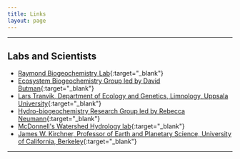 ```yaml
---
title: Links
layout: page
---
```


---

## Labs and Scientists

- [Raymond Biogeochemistry Lab](http://environment.yale.edu/raymond-lab/){:target="_blank"} 
- [Ecosystem Biogeochemistry Group led by David Butman](http://www.thebutmanlab.com/){:target="_blank"}
- [Lars Tranvik, Department of Ecology and Genetics, Limnology, Uppsala University](http://katalog.uu.se/profile/?id=N99-414){:target="_blank"}
- [Hydro-biogeochemistry Research Group led by Rebecca Neumann](http://faculty.washington.edu/rbneum/index.html){:target="_blank"}
- [McDonnell's Watershed Hydrology lab](http://www.usask.ca/watershed/){:target="_blank"}
- [James W. Kirchner, Professor of Earth and Planetary Science, University of California, Berkeley](http://seismo.berkeley.edu/~kirchner/){:target="_blank"}

---

